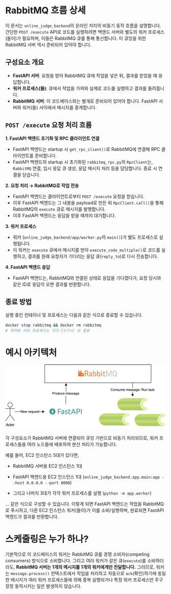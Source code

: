 # RabbitMQ 흐름 상세

이 문서는 `online_judge_backend`의 온라인 저지의 비동기 동작 흐름을 설명합니다. 간단한 `POST /execute` API로 코드를 실행하려면 백엔드 서버와 별도의 워커 프로세스(들이)가 필요하며, 이들은 RabbitMQ 큐를 통해 통신합니다. 이 큐잉을 위한 RabbitMQ 서버 역시 준비되어 있어야 합니다.

## 구성요소 개요
- **FastAPI 서버**: 요청을 받아 RabbitMQ 큐에 작업을 넣은 뒤, 결과를 받았을 때 응답합니다.
- **워커 프로세스(들)**: 큐에서 작업을 가져와 실제로 코드를 실행하고 결과를 돌려줍니다.
- **RabbitMQ 서버**: 이 코드베이스와는 별개로 준비되어 있어야 합니다. FastAPI 서버와 워커(들) 사이에서 메시지를 중계합니다.

## `POST /execute` 요청 처리 흐름
**1. FastAPI 백엔드 초기화 및 RPC 클라이언트 연결**
- FastAPI 백엔드는 startup 시 `get_rpc_client()`로 RabbitMQ에 연결해 RPC 클라이언트를 준비합니다. 
- FastAPI 백엔드의 startup 시 초기화된 `rabbitmq_rpc.py`의 `RpcClient`는, `RabbitMQ` 연결, 임시 응답 큐 생성, 응답 메시지 처리 등을 담당합니다. 종료 시 연결을 닫습니다.

**2. 요청 처리 → RabbitMQ로 작업 전송**
- FastAPI 백엔드는 클라이언트로부터 `POST /execute` 요청을 받습니다.
- 이후 FastAPI 백엔드는 그 내용을 payload로 만든 뒤 `RpcClient.call()`을 통해 RabbitMQ의 `execute` 큐로 메시지를 발행합니다. 
- 이후 FastAPI 백엔드는 응답을 받을 때까지 대기합니다.

**3. 워커 프로세스**
- 워커 (`online_judge_backend/app/worker.py`의 `main()`)가 별도 프로세스로 실행됩니다. 
- 이 워커는 `execute` 큐에서 메시지를 받아 `execute_code_multiple()`로 코드를 실행하고, 결과를 원래 요청자가 기다리는 응답 큐(`reply_to`)로 다시 전송합니다.

**4. FastAPI 백엔드 응답**
- FastAPI 백엔드는, RabbitMQ와 연결된 상태로 응답을 기다렸다가, 요청 당시와 같은 ID로 응답이 오면 결과를 반환합니다.

## 종료 방법
실행 중인 컨테이너 및 프로세스는 다음과 같은 식으로 종료할 수 있습니다.
```bash
docker stop rabbitmq && docker rm rabbitmq
# 워커와 서버 프로세스는 각각 Ctrl+C 로 종료
```

# 예시 아키텍처
![alt text](image.png)

각 구성요소가 RabbitMQ 서버에 연결되어 큐잉 기반으로 비동기 처리되므로, 워커 프로세스들을 여러 노드들에 배포하여 분산 처리가 가능합니다.

예를 들어, EC2 인스턴스 5대가 있다면, 
- RabbitMQ 서버용 EC2 인스턴스 1대

- FastAPI 백엔드용 EC2 인스턴스 1대 (`online_judge_backend.app.main:app --host 0.0.0.0 --port 8000`)

- 그리고 나머지 3대가 각각 워커 프로세스를 실행 (`python -m app.worker`)

... 같은 식으로 구성할 수 있습니다. 이렇게 되면 FastAPI 백엔드는 작업을 RabbitMQ로 푸시하고, 다른 EC2 인스턴스 워커(들이)가 이를 소비/실행하며, 완료되면 FastAPI 백엔드가 결과를 반환합니다.

# 스케줄링은 누가 하나?

기본적으로 이 코드베이스의 워커는 RabbitMQ 큐를 경쟁 소비자(competing consumers) 방식으로 소비합니다. 그리고 여러 워커가 같은 큐(`execute`)를 소비하더라도, **RabbitMQ 서버는 1개의 메시지를 1개의 워커에게만 전달합니다.** 그러므로, 워커는 `message.process()` 컨텍스트에서 작업을 처리하고 자동으로 `ack`(확인)하기에 동일한 메시지가 여러 워커 프로세스들에 의해 중복 실행되거나 특정 워커 프로세스만 주구장창 동작시키는 일은 발생하지 않습니다.